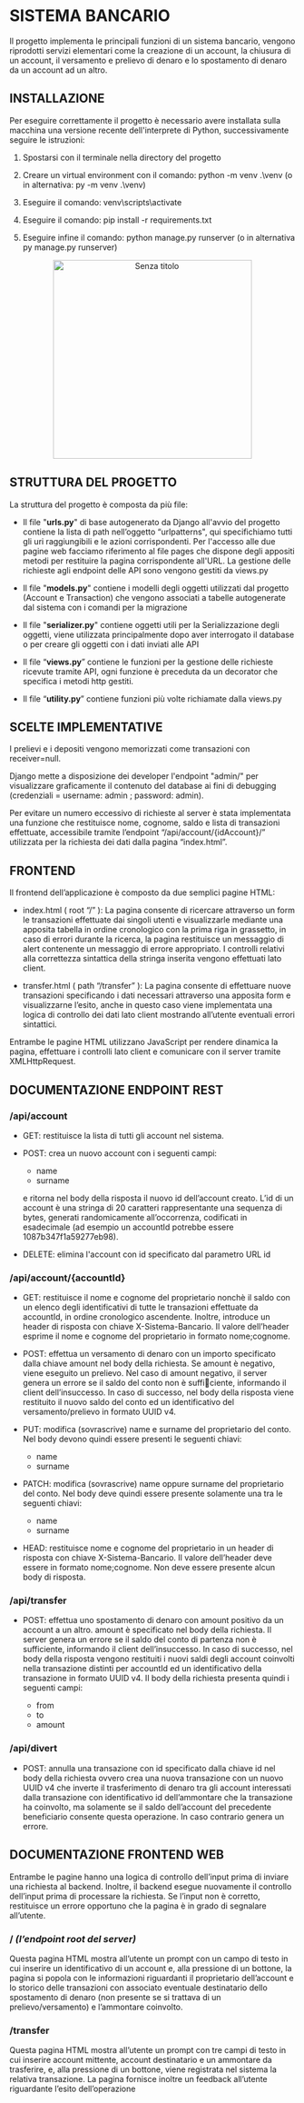 # SISTEMA BANCARIO

Il progetto implementa le principali funzioni di un sistema bancario, vengono riprodotti servizi elementari come la
creazione di un account, la chiusura di un account, il versamento e prelievo di denaro e lo spostamento di denaro da un account ad un altro.

## INSTALLAZIONE

Per eseguire correttamente il progetto è necessario avere installata sulla macchina una versione recente dell'interprete di Python, successivamente seguire le istruzioni:

1. Spostarsi con il terminale nella directory del progetto

2. Creare un virtual environment con il comando: python -m venv .\venv (o in alternativa: py -m venv .\venv)

3. Eseguire il comando: venv\scripts\activate

4. Eseguire il comando: pip install -r requirements.txt

5. Eseguire infine il comando: python manage.py runserver (o in alternativa py manage.py runserver)

<div align=center>
  <img width="350" alt="Senza titolo" src="https://github.com/scio97/SistemaBancario/assets/56976553/bf0e3269-f0c6-4164-babe-48ddf33376d8">
</div>

## STRUTTURA DEL PROGETTO

La struttura del progetto è composta da più file:

* Il file "**urls.py**" di base autogenerato da Django all'avvio del progetto contiene la lista di path nell’oggetto “urlpatterns",
  qui specifichiamo tutti gli uri raggiungibili e le azioni corrispondenti.
  Per l'accesso alle due pagine web facciamo riferimento al file pages che dispone degli appositi metodi per restituire la pagina corrispondente all'URL.
  La gestione delle richieste agli endpoint delle API sono vengono gestiti da views.py

* Il file "**models.py**" contiene i modelli degli oggetti utilizzati dal progetto (Account e Transaction)
  che vengono associati a tabelle autogenerate dal sistema con i comandi per la migrazione

* Il file "**serializer.py**" contiene oggetti utili per la Serializzazione degli oggetti,
  viene utilizzata principalmente dopo aver interrogato il database o per creare gli oggetti con i dati inviati alle API

* Il file “**views.py**” contiene le funzioni per la gestione delle richieste ricevute tramite API,
  ogni funzione è preceduta da un decorator che specifica i metodi http gestiti.

* Il file “**utility.py**” contiene funzioni più volte richiamate dalla views.py

## SCELTE IMPLEMENTATIVE

I prelievi e i depositi vengono memorizzati come transazioni con receiver=null.

Django mette a disposizione dei developer l'endpoint "admin/" per visualizzare graficamente il contenuto del database ai fini di debugging
(credenziali = username: admin ; password: admin).

Per evitare un numero eccessivo di richieste al server è stata implementata una funzione che restituisce nome, cognome, saldo e lista di transazioni effettuate,
accessibile tramite l’endpoint “/api/account/{idAccount}/” utilizzata per la richiesta dei dati dalla pagina “index.html”.

## FRONTEND

Il frontend dell’applicazione è composto da due semplici pagine HTML:

* index.html ( root “/” ): La pagina consente di ricercare attraverso un form le transazioni effettuate dai singoli utenti
  e visualizzarle mediante una apposita tabella in ordine cronologico con la prima riga in grassetto,
  in caso di errori durante la ricerca, la pagina restituisce un messaggio di alert contenente un messaggio di errore appropriato.
  I controlli relativi alla correttezza sintattica della stringa inserita vengono effettuati lato client.

* transfer.html ( path “/transfer” ): La pagina consente di effettuare nuove transazioni specificando i dati necessari attraverso una apposita form e visualizzarne l’esito,
  anche in questo caso viene implementata una logica di controllo dei dati lato client mostrando all’utente eventuali errori sintattici.

Entrambe le pagine HTML utilizzano JavaScript per rendere dinamica la pagina, effettuare i controlli lato client e comunicare con il server tramite XMLHttpRequest.

## DOCUMENTAZIONE ENDPOINT REST

### **/api/account**

  * GET: restituisce la lista di tutti gli account nel sistema.
  * POST: crea un nuovo account con i seguenti campi:

    - name
    - surname

    e ritorna nel body della risposta il nuovo id dell’account creato.
    L’id di un account è una stringa di 20 caratteri rappresentante una sequenza di bytes, generati randomicamente all’occorrenza,
    codificati in esadecimale (ad esempio un accountId potrebbe essere 1087b347f1a59277eb98).

  * DELETE: elimina l'account con id specificato dal parametro URL id

### **/api/account/{accountId}**

  * GET: restituisce il nome e cognome del proprietario nonchè il saldo con un elenco degli identificativi di tutte le transazioni effettuate da accountId,
    in ordine cronologico ascendente. Inoltre, introduce un header di risposta con chiave X-Sistema-Bancario.
    Il valore dell’header esprime il nome e cognome del proprietario in formato nome;cognome.

  * POST: effettua un versamento di denaro con un importo specificato dalla chiave amount nel body della richiesta.
    Se amount è negativo, viene eseguito un prelievo. Nel caso di amount negativo,
    il server genera un errore se il saldo del conto non è sufficiente, informando il client dell’insuccesso.
    In caso di successo, nel body della risposta viene restituito il nuovo saldo del conto ed un identificativo del versamento/prelievo in formato UUID v4.
    
  * PUT: modifica (sovrascrive) name e surname del proprietario del conto. Nel body devono quindi essere presenti le seguenti chiavi:
    
    - name
    - surname
      
  * PATCH: modifica (sovrascrive) name oppure surname del proprietario del conto. Nel body deve quindi essere presente solamente una tra le seguenti chiavi:
    
    - name
    - surname
      
  * HEAD: restituisce nome e cognome del proprietario in un header di risposta con chiave X-Sistema-Bancario.
    Il valore dell’header deve essere in formato nome;cognome. Non deve essere presente alcun body di risposta.

### **/api/transfer**

  * POST: effettua uno spostamento di denaro con amount positivo da un account a un altro. amount è specificato nel body della richiesta.
    Il server genera un errore se il saldo del conto di partenza non è sufficiente, informando il client dell’insuccesso. In caso di successo,
    nel body della risposta vengono restituiti i nuovi saldi degli account coinvolti nella transazione distinti per accountId ed un identificativo della transazione
    in formato UUID v4. Il body della richiesta presenta quindi i seguenti campi:

    - from
    - to
    - amount

### **/api/divert**

  * POST: annulla una transazione con id specificato dalla chiave id nel body della richiesta ovvero crea una nuova transazione con un nuovo UUID v4
    che inverte il trasferimento di denaro tra gli account interessati dalla transazione con identificativo id dell’ammontare che la transazione ha coinvolto,
    ma solamente se il saldo dell’account del precedente beneficiario consente questa operazione. In caso contrario genera un errore.

## DOCUMENTAZIONE FRONTEND WEB

Entrambe le pagine hanno una logica di controllo dell’input prima di inviare una richiesta al backend.
Inoltre, il backend esegue nuovamente il controllo dell’input prima di processare la richiesta.
Se l’input non è corretto, restituisce un errore opportuno che la pagina è in grado di segnalare all’utente.

### **/ _(l’endpoint root del server)_** 

Questa pagina HTML mostra all’utente un prompt con un campo di testo in cui inserire un identificativo di un account e, alla pressione di un bottone,
la pagina si popola con le informazioni riguardanti il proprietario dell’account e lo storico delle transazioni
con associato eventuale destinatario dello spostamento di denaro (non presente se si trattava di un prelievo/versamento) e l’ammontare coinvolto.

### **/transfer**

Questa pagina HTML mostra all’utente un prompt con tre campi di testo in cui inserire account mittente, account destinatario e un ammontare da trasferire, e,
alla pressione di un bottone, viene registrata nel sistema la relativa transazione. La pagina fornisce inoltre un feedback all’utente riguardante l’esito dell’operazione















